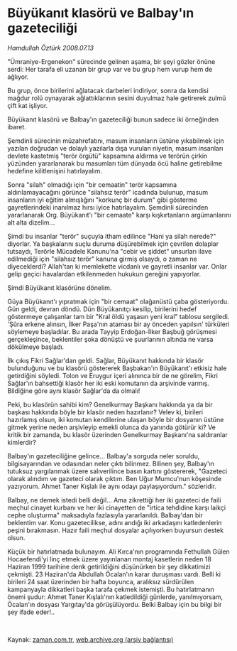 # Büyükanıt klasörü ve Balbay'ın gazeteciliği

*Hamdullah Öztürk 2008.07.13*

<tr><td class="metin" colspan="2" style="padding-top: 20px; padding-left: 5px; padding-right: 10px;">"Ümraniye-Ergenekon" sürecinde gelinen aşama, bir şeyi gözler önüne serdi: Her tarafa eli uzanan bir grup var ve bu grup hem vurup hem de ağlıyor.</td></tr><tr><td class="metin" colspan="2" style="padding-top: 20px; padding-left: 5px; padding-right: 10px;"><p>Bu grup, önce birilerini ağlatacak darbeleri indiriyor, sonra da kendisi mağdur rolü oynayarak ağlattıklarının sesini duyulmaz hale getirerek zulmü çift kat işliyor.
<p>Büyükanıt klasörü ve Balbay'ın gazeteciliği bunun sadece iki örneğinden ibaret.
<p>Şemdinli sürecinin müzahrefatını, masum insanların üstüne yıkabilmek için yazılan doğrudan ve dolaylı yazılarla dışa vurulan niyetin, masum insanları devlete kastetmiş "terör örgütü" kapsamına aldırma ve terörün çirkin yüzünden yararlanarak bu masumları tüm dünyada öcü haline getirebilme hedefine kilitlenişini hatırlayalım.
<p>Sonra "silah" olmadığı için "bir cemaatin" terör kapsamına aldırılamayacağını görünce "silahsız terör" icadında bulunup, masum insanların iyi eğitim almışlığını "korkunç bir durum" gibi gösterme gayretlerindeki inanılmaz hırsı iyice hatırlayalım. Şemdinli sürecinden yararlanarak Org. Büyükanıt'ı "bir cemaate" karşı kışkırtanların argümanlarını alt alta dizelim...
<p>Şimdi bu insanlar "terör" suçuyla itham edilince "Hani ya silah nerede?" diyorlar. Ya başkalarını suçlu duruma düşürebilmek için çevrilen dolaplar tutsaydı, Terörle Mücadele Kanunu'na "cebir ve şiddet" unsurları ilave edilmediği için "silahsız terör" kanuna girmiş olsaydı, o zaman ne diyeceklerdi? Allah'tan ki memlekette vicdanlı ve gayretli insanlar var. Onlar gelip geçici havalardan etkilenmeden hukukun gereğini yapıyorlar.
<p>Şimdi Büyükanıt klasörüne dönelim. 
<p>Güya Büyükanıt'ı yıpratmak için "bir cemaat" olağanüstü çaba gösteriyordu. Gün geldi, devran döndü. Dün Büyükanıtçı kesilip, birilerini hedef göstermeye çalışanlar tam bir "Kral öldü yaşasın yeni kral" tablosu sergiledi. 'Şûra erkene alınsın, İlker Paşa'nın ataması bir ay önceden yapılsın' türküleri söylemeye başladılar. Bu arada Tayyip Erdoğan-İlker Başbuğ görüşmesi gerçekleşince, beklentiler şoka dönüştü ve şuurlarının altında ne varsa dökülmeye başladı.
<p>İlk çıkış Fikri Sağlar'dan geldi. Sağlar, Büyükanıt hakkında bir klasör bulunduğunu ve bu klasörü göstererek Başbakan'ın Büyükanıt'ı etkisiz hale getirdiğini söyledi. Tolon ve Eruygur içeri alınınca bir de ne görelim, Fikri Sağlar'ın bahsettiği klasör her iki eski komutanın da arşivinde varmış. Bildiğine göre aynı klasör Sağlar'da da olmalı!
<p>Peki, bu klasörün sahibi kim? Genelkurmay Başkanı hakkında ya da bir başkası hakkında böyle bir klasör neden hazırlanır? Velev ki, birileri hazırlamış olsun, iki komutan kendilerine ulaşan böyle bir dosyanın üstüne gitmek yerine neden arşivleyip emekli olunca da yanında götürür ki? Ve kritik bir zamanda, bu klasör üzerinden Genelkurmay Başkanı'na saldıranlar kimlerdir? 
<p>Balbay'ın gazeteciliğine gelince... Balbay'a sorguda neler soruldu, bilgisayarından ve odasından neler çıktı bilinmez. Bilinen şey, Balbay'ın tutuksuz yargılanmak üzere salıverilince basın kartını göstererek, "Gazeteci olarak alındım ve gazeteci olarak çıktım. Ben Uğur Mumcu'nun köşesinde yazıyorum. Ahmet Taner Kışlalı ile aynı odayı paylaşıyordum." sözleridir.
<p>Balbay, ne demek istedi belli değil... Ama zikrettiği her iki gazeteci de faili meçhul cinayet kurbanı ve her iki cinayetten de "irtica tehdidine karşı laikçi cephe oluşturma" maksadıyla fazlasıyla yararlanıldı. Balbay'dan bir beklentim var. Konu gazetecilikse, adını andığı iki arkadaşını katledenlerin peşini bırakmasın. Hazır faili meçhul dosyalar açılıyorken buyursun destek olsun.
<p>Küçük bir hatırlatmada bulunayım. Ali Kırca'nın programında Fethullah Gülen Hocaefendi'yi linç etmek üzere yayınlanan montaj kasetlerin neden 18 Haziran 1999 tarihine denk getirildiğini düşünürken bir şey dikkatimizi çekmişti. 23 Haziran'da Abdullah Öcalan'ın karar duruşması vardı. Belli ki birileri 24 saat üzerinden bir hafta boyunca, aralıksız sürdürülen kampanyayla dikkatleri başka tarafa çekmek istemişti. Bu hatırlatmanın önemi şudur: Ahmet Taner Kışlalı'nın katledildiği günlerde, yanılmıyorsam, Öcalan'ın dosyası Yargıtay'da görüşülüyordu. Belki Balbay için bu bilgi bir şey ifade eder!..
<p><br/></p></p></p></p></p></p></p></p></p></p></p></p></p></td></tr>

Kaynak: [zaman.com.tr](http://zaman.com.tr/yazar.do?yazino=713376), [web.archive.org (arşiv bağlantısı)](http://web.archive.org/web/20080910100822/http://www.zaman.com.tr:80/yazar.do?yazino=713376)
